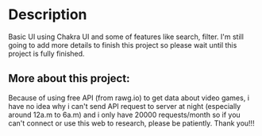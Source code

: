 # Description 
Basic UI using Chakra UI and some of features like search, filter. I'm still going to add more details to finish this project so please wait until this project is fully finished.


## More about this project: 
Because of using free API (from rawg.io) to get data about video games, i have no idea why i can't send API request to server at night (especially around 12a.m to 6a.m) and i only have 20000 requests/month so if you can't connect or use this web to research, please be patiently. Thank you!!!
